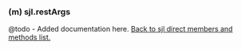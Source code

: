 ### (m) sjl.restArgs
@todo - Added documentation here.
[Back to sjl direct members and methods list.](#sjl-direct-members-and-methods)
